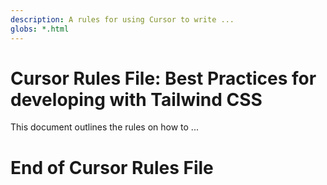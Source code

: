 ```yaml
---
description: A rules for using Cursor to write ...
globs: *.html
---
```


# Cursor Rules File: Best Practices for developing with Tailwind CSS

This document outlines the rules on how to ...


# End of Cursor Rules File